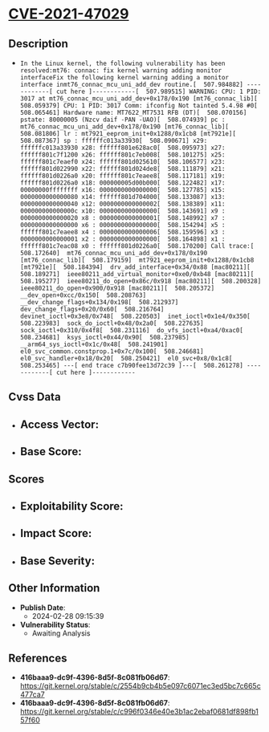 
# [CVE-2021-47029](https://cve.mitre.org/cgi-bin/cvename.cgi?name=CVE-2021-47029)

## Description

- `In the Linux kernel, the following vulnerability has been resolved:mt76: connac: fix kernel warning adding monitor interfaceFix the following kernel warning adding a monitor interface inmt76_connac_mcu_uni_add_dev routine.[  507.984882] ------------[ cut here ]------------[  507.989515] WARNING: CPU: 1 PID: 3017 at mt76_connac_mcu_uni_add_dev+0x178/0x190 [mt76_connac_lib][  508.059379] CPU: 1 PID: 3017 Comm: ifconfig Not tainted 5.4.98 #0[  508.065461] Hardware name: MT7622_MT7531 RFB (DT)[  508.070156] pstate: 80000005 (Nzcv daif -PAN -UAO)[  508.074939] pc : mt76_connac_mcu_uni_add_dev+0x178/0x190 [mt76_connac_lib][  508.081806] lr : mt7921_eeprom_init+0x1288/0x1cb8 [mt7921e][  508.087367] sp : ffffffc013a33930[  508.090671] x29: ffffffc013a33930 x28: ffffff801e628ac0[  508.095973] x27: ffffff801c7f1200 x26: ffffff801c7eb008[  508.101275] x25: ffffff801c7eaef0 x24: ffffff801d025610[  508.106577] x23: ffffff801d022990 x22: ffffff801d024de8[  508.111879] x21: ffffff801d0226a0 x20: ffffff801c7eaee8[  508.117181] x19: ffffff801d0226a0 x18: 000000005d00b000[  508.122482] x17: 00000000ffffffff x16: 0000000000000000[  508.127785] x15: 0000000000000080 x14: ffffff801d704000[  508.133087] x13: 0000000000000040 x12: 0000000000000002[  508.138389] x11: 000000000000000c x10: 0000000000000000[  508.143691] x9 : 0000000000000020 x8 : 0000000000000001[  508.148992] x7 : 0000000000000000 x6 : 0000000000000000[  508.154294] x5 : ffffff801c7eaee8 x4 : 0000000000000006[  508.159596] x3 : 0000000000000001 x2 : 0000000000000000[  508.164898] x1 : ffffff801c7eac08 x0 : ffffff801d0226a0[  508.170200] Call trace:[  508.172640]  mt76_connac_mcu_uni_add_dev+0x178/0x190 [mt76_connac_lib][  508.179159]  mt7921_eeprom_init+0x1288/0x1cb8 [mt7921e][  508.184394]  drv_add_interface+0x34/0x88 [mac80211][  508.189271]  ieee80211_add_virtual_monitor+0xe0/0xb48 [mac80211][  508.195277]  ieee80211_do_open+0x86c/0x918 [mac80211][  508.200328]  ieee80211_do_open+0x900/0x918 [mac80211][  508.205372]  __dev_open+0xcc/0x150[  508.208763]  __dev_change_flags+0x134/0x198[  508.212937]  dev_change_flags+0x20/0x60[  508.216764]  devinet_ioctl+0x3e8/0x748[  508.220503]  inet_ioctl+0x1e4/0x350[  508.223983]  sock_do_ioctl+0x48/0x2a0[  508.227635]  sock_ioctl+0x310/0x4f8[  508.231116]  do_vfs_ioctl+0xa4/0xac0[  508.234681]  ksys_ioctl+0x44/0x90[  508.237985]  __arm64_sys_ioctl+0x1c/0x48[  508.241901]  el0_svc_common.constprop.1+0x7c/0x100[  508.246681]  el0_svc_handler+0x18/0x20[  508.250421]  el0_svc+0x8/0x1c8[  508.253465] ---[ end trace c7b90fee13d72c39 ]---[  508.261278] ------------[ cut here ]------------`

## Cvss Data

- **Access Vector**:
  - 
- **Base Score**:
  - 

## Scores

- **Exploitability Score**:
  - 
- **Impact Score**:
  - 
- **Base Severity**:
  - 

## Other Information

- **Publish Date**:
  - 2024-02-28 09:15:39
- **Vulnerability Status**:
  - Awaiting Analysis

## References

- **416baaa9-dc9f-4396-8d5f-8c081fb06d67**: https://git.kernel.org/stable/c/2554b9cb4b5e097c6071ec3ed5bc7c665c477ca7
- **416baaa9-dc9f-4396-8d5f-8c081fb06d67**: https://git.kernel.org/stable/c/c996f0346e40e3b1ac2ebaf0681df898fb157f60
